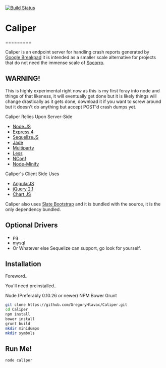 ﻿[![Build Status](https://drone.io/github.com/GregoryHlavac/Caliper/status.png)](https://drone.io/github.com/GregoryHlavac/Caliper/latest)

# Caliper
=========

Caliper is an endpoint server for handling crash reports generated by [Google Breakpad] it is intended as a smaller scale alternative for projects that do not need the immense scale of [Socorro].

WARNING!
----
This is highly experimental right now as this is my first foray into node and things of that likeness, it will eventually get done but it is likely things will change drastically as it gets done, download it if you want to screw around but it doesn't do anything but accept POST'd crash dumps yet.


Caliper Relies Upon Server-Side
* [Node.JS]
* [Express 4]
* [SequelizeJS]
* [Jade]
* [Multiparty]
* [Less]
* [NConf]
* [Node-Minify]

Caliper's Client Side Uses
* [AngularJS]
* [jQuery 2.1]
* [Chart.JS]


Caliper also uses [Slate Bootstrap] and it is bundled with the source, it is the only dependency bundled.


Optional Drivers
-------------
* pg
* mysql
* Or Whatever else Sequelize can support, go look for yourself.


Installation
--------------

Foreword..

You'll need preinstalled..

Node (Preferably 0.10.26 or newer)
NPM
Bower
Grunt

```sh
git clone https://github.com/GregoryHlavac/Caliper.git
cd Caliper
npm install
bower install
grunt build
mkdir minidumps
mkdir symbols
```

Run Me!
-------------
```sh
node caliper
```

[Google Breakpad]: https://code.google.com/p/google-breakpad/
[Socorro]:https://github.com/mozilla/socorro
[SequelizeJS]:http://sequelizejs.com/
[Express 4]:http://expressjs.com
[Node.JS]:http://nodejs.org
[Twitter Bootstrap]:http://twitter.github.com/bootstrap/
[Jade]:http://jade-lang.com/
[Multiparty]:https://github.com/andrewrk/node-multiparty
[Less]:http://lesscss.org/
[NConf]:https://github.com/flatiron/nconf
[Node-Minify]: https://github.com/srod/node-minify
[AngularJS]: http://angularjs.org/
[jQuery 2.1]: http://jquery.com/
[Chart.JS]: http://www.chartjs.org/
[Slate Bootstrap]: http://bootswatch.com/slate/
